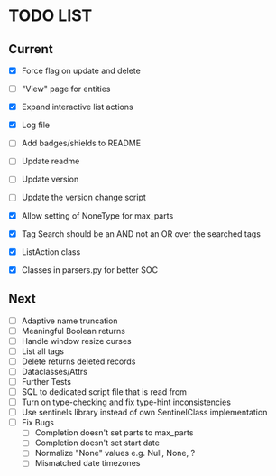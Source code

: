 # TODO LIST
## Current
- [x] Force flag on update and delete
- [ ] "View" page for entities
- [x] Expand interactive list actions
- [x] Log file
- [ ] Add badges/shields to README
- [ ] Update readme
- [ ] Update version
- [ ] Update the version change script
- [x] Allow setting of NoneType for max_parts
- [x] Tag Search should be an AND not an OR over the searched tags

- [x] ListAction class
- [x] Classes in parsers.py for better SOC

## Next
- [ ] Adaptive name truncation
- [ ] Meaningful Boolean returns
- [ ] Handle window resize curses
- [ ] List all tags
- [ ] Delete returns deleted records
- [ ] Dataclasses/Attrs
- [ ] Further Tests
- [ ] SQL to dedicated script file that is read from
- [ ] Turn on type-checking and fix type-hint inconsistencies
- [ ] Use sentinels library instead of own SentinelClass implementation
- [ ] Fix Bugs
    - [ ] Completion doesn't set parts to max_parts
    - [ ] Completion doesn't set start date
    - [ ] Normalize "None" values e.g. Null, None, ?
    - [ ] Mismatched date timezones